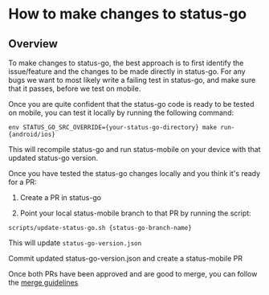 # How to make changes to status-go


## Overview

To make changes to status-go, the best approach is to first identify the issue/feature and the changes to be made directly in status-go.
For any bugs we want to most likely write a failing test in status-go, and make sure that it passes, before we test on mobile.

Once you are quite confident that the status-go code is ready to be tested on mobile, you can test it locally by running the following command:

```
env STATUS_GO_SRC_OVERRIDE={your-status-go-directory} make run-{android/ios}
```

This will recompile status-go and run status-mobile on your device with that updated status-go version.

Once you have tested the status-go changes locally and you think it's ready for a PR:

1) Create a PR in status-go

2) Point your local status-mobile branch to that PR by running the script:

```
scripts/update-status-go.sh {status-go-branch-name}
```

This will update `status-go-version.json`

Commit updated status-go-version.json and create a status-mobile PR

Once both PRs have been approved and are good to merge, you can follow the [merge guidelines](./merging-pr-process.md)
